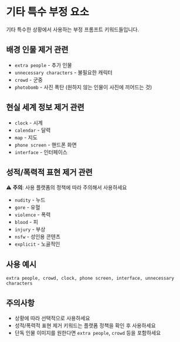 # 기타 특수 부정 요소

기타 특수한 상황에서 사용하는 부정 프롬프트 키워드들입니다.

## 배경 인물 제거 관련
- `extra people` - 추가 인물
- `unnecessary characters` - 불필요한 캐릭터
- `crowd` - 군중
- `photobomb` - 사진 폭탄 (원하지 않는 인물이 사진에 끼어드는 것)

## 현실 세계 정보 제거 관련
- `clock` - 시계
- `calendar` - 달력
- `map` - 지도
- `phone screen` - 핸드폰 화면
- `interface` - 인터페이스

## 성적/폭력적 표현 제거 관련
⚠️ **주의**: 사용 플랫폼의 정책에 따라 주의해서 사용하세요
- `nudity` - 누드
- `gore` - 유혈
- `violence` - 폭력
- `blood` - 피
- `injury` - 부상
- `nsfw` - 성인용 콘텐츠
- `explicit` - 노골적인

## 사용 예시
```
extra people, crowd, clock, phone screen, interface, unnecessary characters
```

## 주의사항
- 상황에 따라 선택적으로 사용하세요
- 성적/폭력적 표현 제거 키워드는 플랫폼 정책을 확인 후 사용하세요
- 단독 인물 이미지를 원한다면 `extra people`, `crowd` 등을 포함하세요

